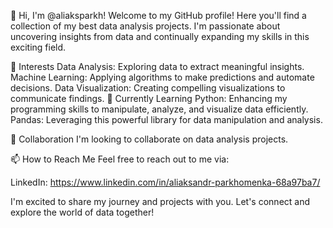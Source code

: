 👋 Hi, I'm @aliaksparkh!
Welcome to my GitHub profile! Here you'll find a collection of my best data analysis projects. 
I'm passionate about uncovering insights from data and continually expanding my skills in this exciting field.

👀 Interests
Data Analysis: Exploring data to extract meaningful insights.
Machine Learning: Applying algorithms to make predictions and automate decisions.
Data Visualization: Creating compelling visualizations to communicate findings.
🌱 Currently Learning
Python: Enhancing my programming skills to manipulate, analyze, and visualize data efficiently.
Pandas: Leveraging this powerful library for data manipulation and analysis.

💞️ Collaboration
I'm looking to collaborate on data analysis projects.
 
📫 How to Reach Me
Feel free to reach out to me via:

LinkedIn: https://www.linkedin.com/in/aliaksandr-parkhomenka-68a97ba7/

I'm excited to share my journey and projects with you. Let's connect and explore the world of data together!

<!---
aliaksparkh/aliaksparkh is a ✨ special ✨ repository because its `README.md` (this file) appears on your GitHub profile.
You can click the Preview link to take a look at your changes.
--->

